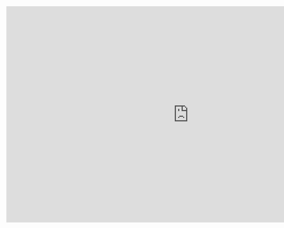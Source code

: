 <iframe src="https://docs.google.com/presentation/d/e/2PACX-1vSsMnapE2E85RvWloDt4bsXOGBgVr9fJh9fzgT7fnajyK0LVsce0lgVEHIJa82ln9DxOIVUZFoAXxsd/embed?start=false&loop=false&delayms=60000" frameborder="0" width="960" height="569" allowfullscreen="true" mozallowfullscreen="true" webkitallowfullscreen="true"></iframe>
